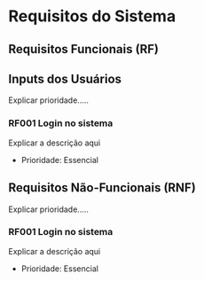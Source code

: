 # Requisitos do Sistema 

## Requisitos Funcionais (RF)

## Inputs dos Usuários

Explicar prioridade.....

<a id="ancora1"></a>
### RF001 Login no sistema

Explicar a descrição aqui

- Prioridade: Essencial 

## Requisitos Não-Funcionais (RNF)

Explicar prioridade.....

### RF001 Login no sistema

Explicar a descrição aqui

- Prioridade: Essencial 

